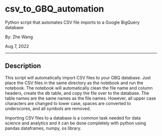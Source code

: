 # csv_to_GBQ_automation
Python script that automates CSV file imports to a Google BigQuery database

By: Zhe Wang 

Aug 7, 2022
___

## Description

This script will automatically import CSV files to your GBQ database. Just place the CSV files in the same directory as the notebook and run the notebook. The notebook will automatically clean the file name and column headers, create the db table, and copy the file over to the database. The table names are the same names as the file names. However, all upper case characters are changed to lower case, spaces are converted to underscores, and all symbols are removed. 

Importing CSV files to a database is a common task needed for data science and analytics and it can be done completely with python using pandas dataframes, numpy, os library.

